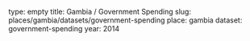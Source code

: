 type: empty
title: Gambia / Government Spending
slug: places/gambia/datasets/government-spending
place: gambia
dataset: government-spending
year: 2014
